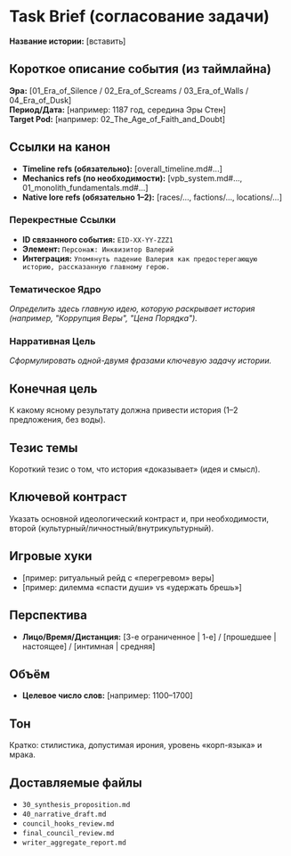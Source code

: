 # Task Brief (согласование задачи)

**Название истории:** [вставить]  

## Короткое описание события (из таймлайна)

**Эра:** [01_Era_of_Silence / 02_Era_of_Screams / 03_Era_of_Walls / 04_Era_of_Dusk]  
**Период/Дата:** [например: 1187 год, середина Эры Стен]  
**Target Pod:** [например: 02_The_Age_of_Faith_and_Doubt]  

## Ссылки на канон
- **Timeline refs (обязательно):** [overall_timeline.md#...]  
- **Mechanics refs (по необходимости):** [vpb_system.md#..., 01_monolith_fundamentals.md#...]  
- **Native lore refs (обязательно 1–2):** [races/..., factions/..., locations/...]  

### **Перекрестные Ссылки**
- **ID связанного события:** `EID-XX-YY-ZZZ1`
- **Элемент:** `Персонаж: Инквизитор Валерий`
- **Интеграция:** `Упомянуть падение Валерия как предостерегающую историю, рассказанную главному герою.`

### **Тематическое Ядро**
*Определить здесь главную идею, которую раскрывает история (например, "Коррупция Веры", "Цена Порядка").*


### **Нарративная Цель**
*Сформулировать одной-двумя фразами ключевую задачу истории.*

## Конечная цель
К какому ясному результату должна привести история (1–2 предложения, без воды).

## Тезис темы
Короткий тезис о том, что история «доказывает» (идея и смысл).

## Ключевой контраст
Указать основной идеологический контраст и, при необходимости, второй (культурный/личностный/внутрикультурный).

## Игровые хуки
- [пример: ритуальный рейд с «перегревом» веры]
- [пример: дилемма «спасти души» vs «удержать брешь»]

## Перспектива
- **Лицо/Время/Дистанция:** [3-е ограниченное | 1-е] / [прошедшее | настоящее] / [интимная | средняя]

## Объём
- **Целевое число слов:** [например: 1100–1700]

## Тон
Кратко: стилистика, допустимая ирония, уровень «корп-языка» и мрака.

## Доставляемые файлы
- `30_synthesis_proposition.md`
- `40_narrative_draft.md`
- `council_hooks_review.md`
- `final_council_review.md`
- `writer_aggregate_report.md`


